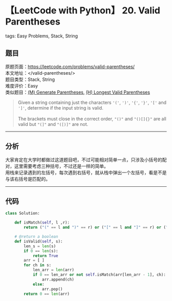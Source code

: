 # 【LeetCode with Python】 20. Valid Parentheses
tags: Easy Problems, Stack, String

## 题目
原题页面：<https://leetcode.com/problems/valid-parentheses/><br/>
本文地址：<<leetcode-with-python-domain>/valid-parentheses/><br/>
题目类型：Stack, String<br/>
难度评价：Easy<br/>
类似题目：[(M) Generate Parentheses](/generate-parentheses/), [(H) Longest Valid Parentheses](/longest-valid-parentheses/)<br/>

> Given a string containing just the characters `'('`, `')'`, `'{'`, `'}'`, `'['` and `']'`, determine if the input string is valid.<br/>
><br/>
> The brackets must close in the correct order, `"()"` and `"()[]{}"` are all valid but `"(]"` and `"([)]"` are not.<br/>

<!-- more -->

---
## 分析
大家肯定在大学时都做过这道题目吧，不过可能相对简单一点，只涉及小括号的配对，这里需要考虑三种括号，不过还是一样的简单。<br/>
用栈来记录遇到的左括号，每次遇到右括号，就从栈中弹出一个左括号，看是不是与该右括号是匹配的。<br/>

---
## 代码
``` python
class Solution:

    def isMatch(self, l ,r):
        return ("(" == l and ")" == r) or ("[" == l and "]" == r) or ("{" == l and "}" == r)

    # @return a boolean
    def isValid(self, s):
        len_s = len(s)
        if 0 == len(s):
            return True
        arr = [ ]
        for ch in s:
            len_arr = len(arr)
            if 0 == len_arr or not self.isMatch(arr[len_arr - 1], ch):
                arr.append(ch)
            else:
                arr.pop()
        return 0 == len(arr)
```
